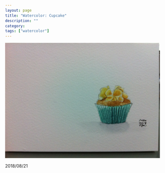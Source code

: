 ```yaml
---
layout: page
title: "Watercolor: Cupcake"
description: ""
category:
tags: ["watercolor"]
---
```


![Cupcake](/assets/images/watercolor-0023.jpg)

2018/08/21
